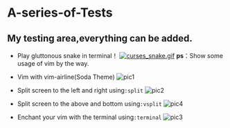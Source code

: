 # A-series-of-Tests
My testing area,everything can be added.
---
* Play gluttonous snake in terminal！
[![curses_snake.gif](https://i.loli.net/2019/02/01/5c5342c638b8c.gif)](https://i.loli.net/2019/02/01/5c5342c638b8c.gif)
**ps**：Show some usage of vim by the way.

* Vim with vim-airline(Soda Theme)
![pic1]
* Split screen to the left and right using`:split`
![pic2]
* Split screen to the above and bottom using`:vsplit`
![pic4]
* Enchant your vim with the terminal using`:terminal`
![pic3]

[pic1]:https://i.loli.net/2018/06/16/5b2505b463477.png
[pic2]:https://i.loli.net/2018/06/16/5b2505b467489.png
[pic3]:https://i.loli.net/2018/06/16/5b2505b47fdeb.png
[pic4]:https://i.loli.net/2018/06/16/5b2505b48263e.png
